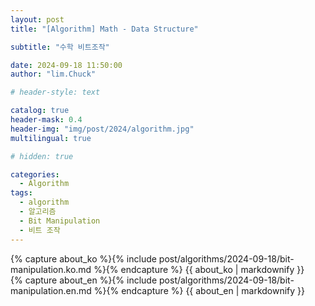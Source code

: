 ```yaml
---
layout: post
title: "[Algorithm] Math - Data Structure"

subtitle: "수학 비트조작"

date: 2024-09-18 11:50:00
author: "lim.Chuck"

# header-style: text

catalog: true
header-mask: 0.4
header-img: "img/post/2024/algorithm.jpg"
multilingual: true

# hidden: true

categories:
  - Algorithm
tags:
  - algorithm
  - 알고리즘
  - Bit Manipulation
  - 비트 조작
---
```


<div class="ko post-container">
    {% capture about_ko %}{% include post/algorithms/2024-09-18/bit-manipulation.ko.md %}{% endcapture %}
    {{ about_ko | markdownify }}
</div>
<div class="en post-container">
    {% capture about_en %}{% include post/algorithms/2024-09-18/bit-manipulation.en.md %}{% endcapture %}
    {{ about_en | markdownify }}
</div>
